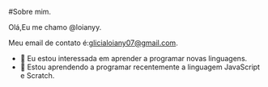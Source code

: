 #Sobre mim.

Olá,Eu me chamo @loianyy.

Meu email de contato é:glicialoiany07@gmail.com.



 
- 👀 Eu estou interessada em aprender a programar novas linguagens.
- 🌱 Estou aprendendo a programar recentemente a linguagem JavaScript e Scratch.

<!---
loianyy/loianyy is a ✨ special ✨ repository because its `README.md` (this file) appears on your GitHub profile.
You can click the Preview link to take a look at your changes.
--->
